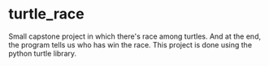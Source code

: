 # turtle_race
Small capstone project in which there's race among turtles. And at the end, the program tells us who has win the race. This project is done using the python turtle library. 

